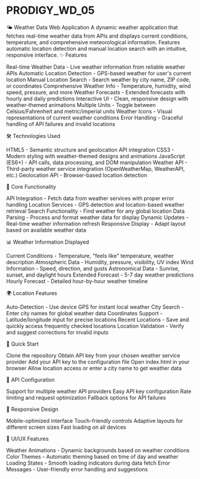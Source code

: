 # PRODIGY_WD_05

🌤️ Weather Data Web Application
A dynamic weather application that fetches real-time weather data from APIs and displays current conditions, temperature, and comprehensive meteorological information. Features automatic location detection and manual location search with an intuitive, responsive interface.
✨ Features

Real-time Weather Data - Live weather information from reliable weather APIs
Automatic Location Detection - GPS-based weather for user's current location
Manual Location Search - Search weather by city name, ZIP code, or coordinates
Comprehensive Weather Info - Temperature, humidity, wind speed, pressure, and more
Weather Forecasts - Extended forecasts with hourly and daily predictions
Interactive UI - Clean, responsive design with weather-themed animations
Multiple Units - Toggle between Celsius/Fahrenheit and metric/imperial units
Weather Icons - Visual representations of current weather conditions
Error Handling - Graceful handling of API failures and invalid locations

🛠️ Technologies Used

HTML5 - Semantic structure and geolocation API integration
CSS3 - Modern styling with weather-themed designs and animations
JavaScript (ES6+) - API calls, data processing, and DOM manipulation
Weather API - Third-party weather service integration (OpenWeatherMap, WeatherAPI, etc.)
Geolocation API - Browser-based location detection

🎯 Core Functionality

API Integration - Fetch data from weather services with proper error handling
Location Services - GPS detection and location-based weather retrieval
Search Functionality - Find weather for any global location
Data Parsing - Process and format weather data for display
Dynamic Updates - Real-time weather information refresh
Responsive Display - Adapt layout based on available weather data

📊 Weather Information Displayed

Current Conditions - Temperature, "feels like" temperature, weather description
Atmospheric Data - Humidity, pressure, visibility, UV index
Wind Information - Speed, direction, and gusts
Astronomical Data - Sunrise, sunset, and daylight hours
Extended Forecast - 5-7 day weather predictions
Hourly Forecast - Detailed hour-by-hour weather timeline

🌍 Location Features

Auto-Detection - Use device GPS for instant local weather
City Search - Enter city names for global weather data
Coordinates Support - Latitude/longitude input for precise locations
Recent Locations - Save and quickly access frequently checked locations
Location Validation - Verify and suggest corrections for invalid inputs

🚀 Quick Start

Clone the repository
Obtain API key from your chosen weather service provider
Add your API key to the configuration file
Open index.html in your browser
Allow location access or enter a city name to get weather data

🔧 API Configuration

Support for multiple weather API providers
Easy API key configuration
Rate limiting and request optimization
Fallback options for API failures

📱 Responsive Design

Mobile-optimized interface
Touch-friendly controls
Adaptive layouts for different screen sizes
Fast loading on all devices

🎨 UI/UX Features

Weather Animations - Dynamic backgrounds based on weather conditions
Color Themes - Automatic theming based on time of day and weather
Loading States - Smooth loading indicators during data fetch
Error Messages - User-friendly error handling and suggestions
